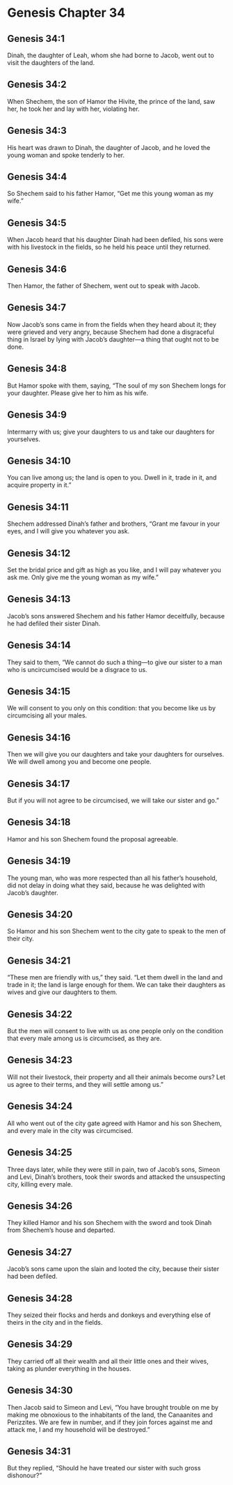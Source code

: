 # Genesis Chapter 34

## Genesis 34:1

Dinah, the daughter of Leah, whom she had borne to Jacob, went out to visit the daughters of the land.

## Genesis 34:2

When Shechem, the son of Hamor the Hivite, the prince of the land, saw her, he took her and lay with her, violating her.

## Genesis 34:3

His heart was drawn to Dinah, the daughter of Jacob, and he loved the young woman and spoke tenderly to her.

## Genesis 34:4

So Shechem said to his father Hamor, “Get me this young woman as my wife.”

## Genesis 34:5

When Jacob heard that his daughter Dinah had been defiled, his sons were with his livestock in the fields, so he held his peace until they returned.

## Genesis 34:6

Then Hamor, the father of Shechem, went out to speak with Jacob.

## Genesis 34:7

Now Jacob’s sons came in from the fields when they heard about it; they were grieved and very angry, because Shechem had done a disgraceful thing in Israel by lying with Jacob’s daughter—a thing that ought not to be done.

## Genesis 34:8

But Hamor spoke with them, saying, “The soul of my son Shechem longs for your daughter. Please give her to him as his wife.

## Genesis 34:9

Intermarry with us; give your daughters to us and take our daughters for yourselves.

## Genesis 34:10

You can live among us; the land is open to you. Dwell in it, trade in it, and acquire property in it.”

## Genesis 34:11

Shechem addressed Dinah’s father and brothers, “Grant me favour in your eyes, and I will give you whatever you ask.

## Genesis 34:12

Set the bridal price and gift as high as you like, and I will pay whatever you ask me. Only give me the young woman as my wife.”

## Genesis 34:13

Jacob’s sons answered Shechem and his father Hamor deceitfully, because he had defiled their sister Dinah.

## Genesis 34:14

They said to them, “We cannot do such a thing—to give our sister to a man who is uncircumcised would be a disgrace to us.

## Genesis 34:15

We will consent to you only on this condition: that you become like us by circumcising all your males.

## Genesis 34:16

Then we will give you our daughters and take your daughters for ourselves. We will dwell among you and become one people.

## Genesis 34:17

But if you will not agree to be circumcised, we will take our sister and go.”

## Genesis 34:18

Hamor and his son Shechem found the proposal agreeable.

## Genesis 34:19

The young man, who was more respected than all his father’s household, did not delay in doing what they said, because he was delighted with Jacob’s daughter.

## Genesis 34:20

So Hamor and his son Shechem went to the city gate to speak to the men of their city.

## Genesis 34:21

“These men are friendly with us,” they said. “Let them dwell in the land and trade in it; the land is large enough for them. We can take their daughters as wives and give our daughters to them.

## Genesis 34:22

But the men will consent to live with us as one people only on the condition that every male among us is circumcised, as they are.

## Genesis 34:23

Will not their livestock, their property and all their animals become ours? Let us agree to their terms, and they will settle among us.”

## Genesis 34:24

All who went out of the city gate agreed with Hamor and his son Shechem, and every male in the city was circumcised.

## Genesis 34:25

Three days later, while they were still in pain, two of Jacob’s sons, Simeon and Levi, Dinah’s brothers, took their swords and attacked the unsuspecting city, killing every male.

## Genesis 34:26

They killed Hamor and his son Shechem with the sword and took Dinah from Shechem’s house and departed.

## Genesis 34:27

Jacob’s sons came upon the slain and looted the city, because their sister had been defiled.

## Genesis 34:28

They seized their flocks and herds and donkeys and everything else of theirs in the city and in the fields.

## Genesis 34:29

They carried off all their wealth and all their little ones and their wives, taking as plunder everything in the houses.

## Genesis 34:30

Then Jacob said to Simeon and Levi, “You have brought trouble on me by making me obnoxious to the inhabitants of the land, the Canaanites and Perizzites. We are few in number, and if they join forces against me and attack me, I and my household will be destroyed.”

## Genesis 34:31

But they replied, “Should he have treated our sister with such gross dishonour?”
